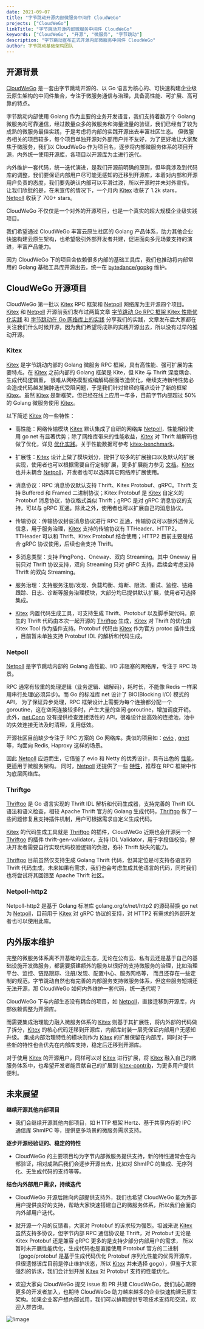 ```yaml
---
date: 2021-09-07
title: "字节跳动开源内部微服务中间件 CloudWeGo"
projects: ["CloudWeGo"]
linkTitle: "字节跳动开源内部微服务中间件 CloudWeGo"
keywords: ["CloudWeGo", "开源", "微服务", "字节跳动"]
description: "字节跳动宣布正式开源内部微服务中间件 CloudWeGo"
author: 字节跳动基础架构团队
---
```


## 开源背景

[CloudWeGo](https://github.com/cloudwego) 是一套由字节跳动开源的、以 Go 语言为核心的、可快速构建企业级云原生架构的中间件集合，专注于微服务通信与治理，具备高性能、可扩展、高可靠的特点。

字节跳动内部使用 Golang 作为主要的业务开发语言，我们支持着数万个 Golang 微服务的可靠通信，经过数量众多的微服务和海量流量的验证，我们已经有了较为成熟的微服务最佳实践，于是考虑将内部的实践开源出去丰富社区生态。
但微服务相关的项目较多，每个项目单独开源对外部用户并不友好，为了更好地让大家聚焦于微服务，我们以 CloudWeGo 作为项目名，逐步将内部微服务体系的项目开源，内外统一使用开源库，各项目以开源库为主进行迭代。

内外维护一套代码，统一迭代演进，是我们开源前明确的原则，但毕竟涉及到代码库的调整，我们要保证内部用户尽可能无感知的迁移到开源库，本着对内部和开源用户负责的态度，我们要先确认内部可以平滑过渡，所以开源时并未对外宣传。
让我们欣慰的是，在未宣传的情况下，一个月内 [Kitex][Kitex] 收获了 1.2k stars，[Netpoll][Netpoll] 收获了 700+ stars。

CloudWeGo 不仅仅是一个对外的开源项目，也是一个真实的超大规模企业级实践项目。

我们希望通过 CloudWeGo 丰富云原生社区的 Golang 产品体系，助力其他企业快速构建云原生架构，也希望吸引外部开发者共建，促进面向多元场景支持的演进，丰富产品能力。

因为 CloudWeGo 下的项目会依赖很多内部的基础工具库，我们也推动将内部常用的 Golang 基础工具库开源出去，统一在 [bytedance/gopkg](https://github.com/bytedance/gopkg) 维护。

## CloudWeGo 开源项目

CloudWeGo 第一批以 [Kitex][Kitex] RPC 框架和 [Netpoll][Netpoll] 网络库为主开源四个项目。[Kitex][Kitex] 和 [Netpoll][Netpoll] 开源前我们发布过两篇文章 [字节跳动 Go RPC 框架 Kitex 性能优化实践](https://mp.weixin.qq.com/s/Xoaoiotl7ZQoG2iXo9_DWg)
和 [字节跳动在 Go 网络库上的实践](https://mp.weixin.qq.com/s?__biz=MzI1MzYzMjE0MQ==&mid=2247485756&idx=1&sn=4d2712e4bfb9be27a790fa15159a7be1&chksm=e9d0c2dedea74bc8179af39888a5b2b99266587cad32744ad11092b91ec2e2babc74e69090e6&scene=21#wechat_redirect)
分享我们的实践，文章发布后大家都在关注我们什么时候开源，因为我们希望将成熟的实践开源出去，所以没有过早的推动开源。

### Kitex

[Kitex][Kitex] 是字节跳动内部的 Golang 微服务 RPC 框架，具有高性能、强可扩展的主要特点。在 [Kitex][Kitex] 之前内部的 Golang 框架是 Kite，但 Kite 与 Thrift 深度耦合、生成代码逻辑重，
很难从网络模型或编解码层面改造优化，继续支持新特性势必会造成代码越发臃肿迭代受阻问题，于是我们针对曾经的痛点设计了新的框架 [Kitex][Kitex]。虽然 [Kitex][Kitex] 是新框架，但已经在线上应用一年多，目前字节内部超过 50% 的 Golang 微服务使用 [Kitex][Kitex]。

以下简述 [Kitex][Kitex] 的一些特性：

- 高性能：网络传输模块 [Kitex][Kitex] 默认集成了自研的网络库 [Netpoll][Netpoll]，性能相较使用 go net 有显著优势；除了网络库带来的性能收益，[Kitex][Kitex] 对 Thrift 编解码也做了优化，详见 [优化实践](https://mp.weixin.qq.com/s/Xoaoiotl7ZQoG2iXo9_DWg)。关于性能数据可参考 [kitex-benchmark](https://github.com/cloudwego/kitex-benchmark)。

- 扩展性：[Kitex][Kitex] 设计上做了模块划分，提供了较多的扩展接口以及默认的扩展实现，使用者也可以根据需要自行定制扩展，更多扩展能力参见 [文档](/zh/docs/kitex/tutorials/framework-exten/)。[Kitex][Kitex] 也并未耦合 [Netpoll][Netpoll]，开发者也可以选择其它网络库扩展使用。

- 消息协议：RPC 消息协议默认支持 Thrift、Kitex Protobuf、gRPC。Thrift 支持 Buffered 和 Framed 二进制协议；Kitex Protobuf 是 [Kitex][Kitex] 自定义的 Protobuf 消息协议，协议格式类似 Thrift；gRPC 是对 gRPC 消息协议的支持，可以与 gRPC 互通。除此之外，使用者也可以扩展自己的消息协议。

- 传输协议：传输协议封装消息协议进行 RPC 互通，传输协议可以额外透传元信息，用于服务治理，[Kitex][Kitex] 支持的传输协议有 TTHeader、HTTP2。TTHeader 可以和 Thrift、Kitex Protobuf 结合使用；HTTP2 目前主要是结合 gRPC 协议使用，后续也会支持 Thrift。

- 多消息类型：支持 PingPong、Oneway、双向 Streaming。其中 Oneway 目前只对 Thrift 协议支持，双向 Streaming 只对 gRPC 支持，后续会考虑支持 Thrift 的双向 Streaming。

- 服务治理：支持服务注册/发现、负载均衡、熔断、限流、重试、监控、链路跟踪、日志、诊断等服务治理模块，大部分均已提供默认扩展，使用者可选择集成。

- [Kitex][Kitex] 内置代码生成工具，可支持生成 Thrift、Protobuf 以及脚手架代码。原生的 Thrift 代码由本次一起开源的 [Thriftgo][Thriftgo] 生成，[Kitex][Kitex] 对 Thrift 的优化由 Kitex Tool 作为插件支持。Protobuf 代码由 [Kitex][Kitex] 作为官方 protoc 插件生成 ，目前暂未单独支持 Protobuf IDL 的解析和代码生成。

### Netpoll

[Netpoll][Netpoll] 是字节跳动内部的 Golang 高性能、I/O 非阻塞的网络库，专注于 RPC 场景。

RPC 通常有较重的处理逻辑（业务逻辑、编解码），耗时长，不能像 Redis 一样采用串行处理(必须异步)。而 Go 的标准库 net 设计了 BIO(Blocking I/O) 模式的 API，
为了保证异步处理，RPC 框架设计上需要为每个连接都分配一个 goroutine，这在空闲连接较多时，产生大量的空闲 goroutine，增加调度开销。
此外，[net.Conn](https://github.com/golang/go/blob/master/src/net/net.go) 没有提供检查连接活性的 API，很难设计出高效的连接池，池中的失效连接无法及时清理，复用低效。

开源社区目前缺少专注于 RPC 方案的 Go 网络库。类似的项目如：[evio](https://github.com/tidwall/evio) , [gnet](https://github.com/panjf2000/gnet) 等，均面向 Redis, Haproxy 这样的场景。

因此 [Netpoll][Netpoll] 应运而生，它借鉴了 evio 和 Netty 的优秀设计，具有出色的 [性能](https://github.com/cloudwego/netpoll/blob/main/README_CN.md#%e6%80%a7%e8%83%bd)，更适用于微服务架构。
同时，[Netpoll][Netpoll] 还提供了一些 [特性](https://github.com/cloudwego/netpoll/blob/main/README_CN.md#%e7%89%b9%e6%80%a7)，推荐在 RPC 框架中作为底层网络库。

### Thriftgo

[Thriftgo][Thriftgo] 是 Go 语言实现的 Thrift IDL 解析和代码生成器，支持完善的 Thrift IDL 语法和语义检查，相较 Apache Thrift 官方的 Golang 生成代码，[Thriftgo][Thriftgo] 做了一些问题修复且支持插件机制，用户可根据需求自定义生成代码。

[Kitex][Kitex] 的代码生成工具就是 [Thriftgo][Thriftgo] 的插件，CloudWeGo 近期也会开源另一个 [Thriftgo][Thriftgo] 的插件 thrift-gen-validator，支持 IDL Validator，用于字段值校验，解决开发者需要自行实现代码校验逻辑的负担，弥补 Thrift 缺失的能力。

[Thriftgo][Thriftgo] 目前虽然仅支持生成 Golang Thrift 代码，但其定位是可支持各语言的 Thrift 代码生成，未来如果有需求，我们也会考虑生成其他语言的代码，同时我们也将尝试将其回馈至 Apache Thrift 社区。

### Netpoll-http2

Netpoll-http2 是基于 Golang 标准库 golang.org/x/net/http2 的源码替换 go net 为 [Netpoll][Netpoll]，目前用于 [Kitex][Kitex] 对 gRPC 协议的支持，对 HTTP2 有需求的外部开发者也可以使用此库。

## 内外版本维护

完整的微服务体系离不开基础的云生态，无论在公有云、私有云还是基于自己的基础设施开发微服务，都需要搭建额外的服务以很好的支持微服务的治理，比如治理平台、监控、链路跟踪、注册/发现、配置中心、服务网格等，
而且还存在一些定制的规范。字节跳动自然也有完善的内部服务支持微服务体系，但这些服务短期还无法开源，那 CloudWeGo 如何内外维护一套代码，统一迭代呢？

CloudWeGo 下与内部生态没有耦合的项目，如 [Netpoll][Netpoll]，直接迁移到开源库，内部依赖调整为开源库。

而需要集成治理能力融入微服务体系的 [Kitex][Kitex] 则基于其扩展性，将内外部的代码做了拆分，[Kitex][Kitex] 的核心代码迁移到开源库，内部库封装一层壳保证内部用户无感知升级。
集成内部治理特性的模块则作为 [Kitex][Kitex] 的扩展保留在内部库，同时对于一些新的特性也会优先在内部库支持，稳定后迁移到开源库。

对于使用 [Kitex][Kitex] 的开源用户，同样可以对 [Kitex][Kitex] 进行扩展，将 [Kitex][Kitex] 融入自己的微服务体系中，也希望开发者能贡献自己的扩展到 [kitex-contrib](https://github.com/kitex-contrib)，为更多用户提供便利。

## 未来展望

**继续开源其他内部项目**

- 我们会继续开源其他内部项目，如 HTTP 框架 Hertz、基于共享内存的 IPC 通信库 ShmIPC 等，提供更多场景的微服务需求支持。

**逐步开源经验证的、稳定的特性**

- CloudWeGo 的主要项目均为字节内部微服务提供支持，新的特性通常会在内部验证，相对成熟后我们会逐步开源出去，比如对 ShmIPC 的集成、无序列化、无生成代码的支持等等。

**结合内外部用户需求，持续迭代**

- CloudWeGo 开源后除向内部提供支持外，我们也希望 CloudWeGo 能为外部用户提供良好的支持，帮助大家快速搭建自己的微服务体系，所以我们会面向内外部用户迭代。

- 就开源一个月的反馈看，大家对 Protobuf 的诉求较为强烈。坦诚来说 [Kitex][Kitex] 虽然支持多协议，但字节内部 RPC 通信协议是 Thrift，对 Protobuf 无论是 Kitex Protobuf 还是兼容 gRPC 更多的是支持少部分内部用户的需求，
  所以暂时未开展性能优化，生成代码也是直接使用 Protobuf 官方的二进制（gogo/protobuf 是基于生成代码优化 Protobuf 序列化性能的优秀开源库，
  但很遗憾该库目前是停止维护状态，所以 [Kitex][Kitex] 并未选择 gogo），但鉴于大家强烈的诉求，我们会计划开展 [Kitex][Kitex] 对 Protobuf 支持的性能优化。

- 欢迎大家向 CloudWeGo 提交 issue 和 PR 共建 CloudWeGo，我们诚心期待更多的开发者加入，也期待 CloudWeGo 助力越来越多的企业快速构建云原生架构。如果企业客户想内部试用，我们可以排期提供专项技术支持和交流，欢迎入群咨询。

![!image](/img/blog/LarkGroup.png)

[Kitex]: https://github.com/cloudwego/kitex
[Netpoll]: https://github.com/cloudwego/netpoll
[Thriftgo]: https://github.com/cloudwego/thriftgo
